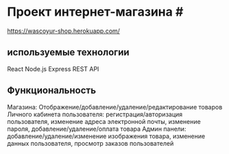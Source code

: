 # Проект интернет-магазина #</br>
https://wascoyur-shop.herokuapp.com/
## используемые технологии  </br>
React
Node.js
Express
REST API
## Функциональность ##
Магазина: Отображение/добавление/удаление/редактирование  товаров
Личного кабинета пользователя: регистрация/авторизация пользователя, изменение адреса электронной почты, изменение пароля, добавление/удаление/оплата товара
Админ панели: добавление/удаление/изменение изображения товара, изменение данных пользователя, просмотр заказов пользователей
